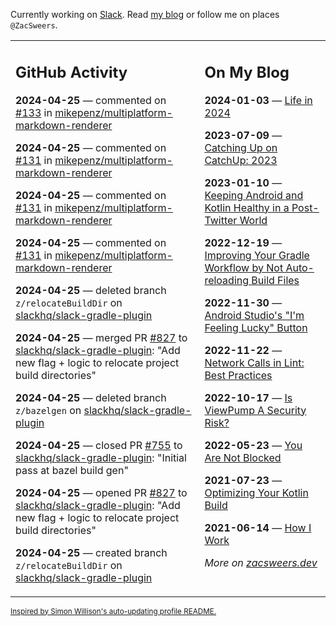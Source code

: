 Currently working on [Slack](https://slack.com/). Read [my blog](https://zacsweers.dev/) or follow me on places `@ZacSweers`.

<table><tr><td valign="top" width="60%">

## GitHub Activity
<!-- githubActivity starts -->
**2024-04-25** — commented on [#133](https://github.com/mikepenz/multiplatform-markdown-renderer/issues/133#issuecomment-2078062125) in [mikepenz/multiplatform-markdown-renderer](https://github.com/mikepenz/multiplatform-markdown-renderer)

**2024-04-25** — commented on [#131](https://github.com/mikepenz/multiplatform-markdown-renderer/issues/131#issuecomment-2078041480) in [mikepenz/multiplatform-markdown-renderer](https://github.com/mikepenz/multiplatform-markdown-renderer)

**2024-04-25** — commented on [#131](https://github.com/mikepenz/multiplatform-markdown-renderer/issues/131#issuecomment-2078035583) in [mikepenz/multiplatform-markdown-renderer](https://github.com/mikepenz/multiplatform-markdown-renderer)

**2024-04-25** — commented on [#131](https://github.com/mikepenz/multiplatform-markdown-renderer/issues/131#issuecomment-2078031729) in [mikepenz/multiplatform-markdown-renderer](https://github.com/mikepenz/multiplatform-markdown-renderer)

**2024-04-25** — deleted branch `z/relocateBuildDir` on [slackhq/slack-gradle-plugin](https://github.com/slackhq/slack-gradle-plugin)

**2024-04-25** — merged PR [#827](https://github.com/slackhq/slack-gradle-plugin/pull/827) to [slackhq/slack-gradle-plugin](https://github.com/slackhq/slack-gradle-plugin): "Add new flag + logic to relocate project build directories"

**2024-04-25** — deleted branch `z/bazelgen` on [slackhq/slack-gradle-plugin](https://github.com/slackhq/slack-gradle-plugin)

**2024-04-25** — closed PR [#755](https://github.com/slackhq/slack-gradle-plugin/pull/755) to [slackhq/slack-gradle-plugin](https://github.com/slackhq/slack-gradle-plugin): "Initial pass at bazel build gen"

**2024-04-25** — opened PR [#827](https://github.com/slackhq/slack-gradle-plugin/pull/827) to [slackhq/slack-gradle-plugin](https://github.com/slackhq/slack-gradle-plugin): "Add new flag + logic to relocate project build directories"

**2024-04-25** — created branch `z/relocateBuildDir` on [slackhq/slack-gradle-plugin](https://github.com/slackhq/slack-gradle-plugin)
<!-- githubActivity ends -->
</td><td valign="top" width="40%">

## On My Blog
<!-- blog starts -->
**2024-01-03** — [Life in 2024](https://www.zacsweers.dev/life-in-2024/)

**2023-07-09** — [Catching Up on CatchUp: 2023](https://www.zacsweers.dev/catching-up-on-catchup-2023/)

**2023-01-10** — [Keeping Android and Kotlin Healthy in a Post-Twitter World](https://www.zacsweers.dev/keeping-android-healthy/)

**2022-12-19** — [Improving Your Gradle Workflow by Not Auto-reloading Build Files](https://www.zacsweers.dev/improving-your-workflow-by-not-auto-reloading-build-files/)

**2022-11-30** — [Android Studio's "I'm Feeling Lucky" Button](https://www.zacsweers.dev/android-studios-im-feeling-lucky-button/)

**2022-11-22** — [Network Calls in Lint: Best Practices](https://www.zacsweers.dev/network-calls-in-lint-best-practices/)

**2022-10-17** — [Is ViewPump A Security Risk?](https://www.zacsweers.dev/is-viewpump-a-security-risk/)

**2022-05-23** — [You Are Not Blocked](https://www.zacsweers.dev/you-are-not-blocked/)

**2021-07-23** — [Optimizing Your Kotlin Build](https://www.zacsweers.dev/optimizing-your-kotlin-build/)

**2021-06-14** — [How I Work](https://www.zacsweers.dev/how-i-work/)
<!-- blog ends -->
_More on [zacsweers.dev](https://zacsweers.dev/)_
</td></tr></table>

<sub><a href="https://simonwillison.net/2020/Jul/10/self-updating-profile-readme/">Inspired by Simon Willison's auto-updating profile README.</a></sub>